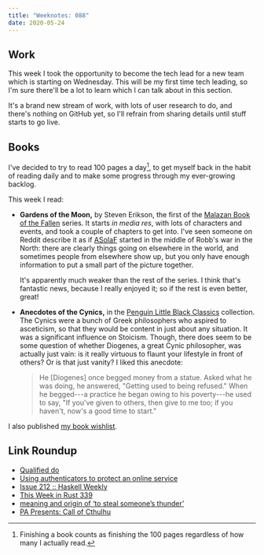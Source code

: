 ```yaml
---
title: "Weeknotes: 088"
date: 2020-05-24
---
```


## Work

This week I took the opportunity to become the tech lead for a new
team which is starting on Wednesday.  This will be my first time tech
leading, so I'm sure there'll be a lot to learn which I can talk about
in this section.

It's a brand new stream of work, with lots of user research to do, and
there's nothing on GitHub yet, so I'll refrain from sharing details
until stuff starts to go live.


## Books

I've decided to try to read 100 pages a day[^reading], to get myself
back in the habit of reading daily and to make some progress through
my ever-growing backlog.

[^reading]: Finishing a book counts as finishing the 100 pages
  regardless of how many I actually read.

This week I read:

- **Gardens of the Moon,** by Steven Erikson, the first of the
  [Malazan Book of the Fallen][] series.  It starts *in media res*,
  with lots of characters and events, and took a couple of chapters to
  get into.  I've seen someone on Reddit describe it as if <abbr
  title="A Song of Ice and Fire">[ASoIaF][]</abbr> started in the
  middle of Robb's war in the North: there are clearly things going on
  elsewhere in the world, and sometimes people from elsewhere show up,
  but you only have enough information to put a small part of the
  picture together.

  It's apparently much weaker than the rest of the series.  I think
  that's fantastic news, because I really enjoyed it; so if the rest
  is even better, great!

- **Anecdotes of the Cynics,** in the [Penguin Little Black
  Classics][] collection.  The Cynics were a bunch of Greek
  philosophers who aspired to asceticism, so that they would be
  content in just about any situation.  It was a significant influence
  on Stoicism.  Though, there does seem to be some question of whether
  Diogenes, a great Cynic philosopher, was actually just vain: is it
  really virtuous to flaunt your lifestyle in front of others?  Or is
  that just vanity?  I liked this anecdote:

  > He [Diogenes] once begged money from a statue.  Asked what he was
  > doing, he answered, "Getting used to being refused."  When he
  > begged---a practice he began owing to his poverty---he used to
  > say, "If you've given to others, then give to me too; if you
  > haven't, now's a good time to start."

I also published [my book wishlist][].

[Malazan Book of the Fallen]: https://en.wikipedia.org/wiki/Malazan_Book_of_the_Fallen
[ASoIaF]: https://en.wikipedia.org/wiki/A_Song_of_Ice_and_Fire
[Penguin Little Black Classics]: http://www.littleblackclassics.com/list
[my book wishlist]: book-wishlist.html


## Link Roundup

- [Qualified do](https://github.com/ghc-proposals/ghc-proposals/blob/master/proposals/0216-qualified-do.rst)
- [Using authenticators to protect an online service](https://www.gov.uk/government/publications/authentication-credentials-for-online-government-services/giving-users-access-to-online-services)
- [Issue 212 :: Haskell Weekly](https://haskellweekly.news/issue/212.html)
- [This Week in Rust 339](https://this-week-in-rust.org/blog/2020/05/19/this-week-in-rust-339/)
- [meaning and origin of ‘to steal someone’s thunder’](https://wordhistories.net/2017/03/22/to-steal-someones-thunder/)
- [PA Presents: Call of Cthulhu](https://www.youtube.com/watch?v=nqymeHOlrFI)
